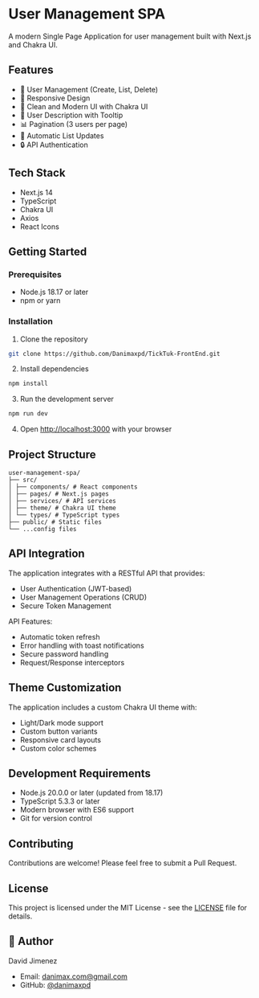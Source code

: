 # User Management SPA

A modern Single Page Application for user management built with Next.js and Chakra UI.

## Features

- 👥 User Management (Create, List, Delete)
- 📱 Responsive Design
- 🎨 Clean and Modern UI with Chakra UI
- 📝 User Description with Tooltip
- 📊 Pagination (3 users per page)
- 🔄 Automatic List Updates
- 🔒 API Authentication

## Tech Stack

- Next.js 14
- TypeScript
- Chakra UI
- Axios
- React Icons

## Getting Started

### Prerequisites

- Node.js 18.17 or later
- npm or yarn

### Installation

1. Clone the repository

```bash
git clone https://github.com/Danimaxpd/TickTuk-FrontEnd.git
```

2. Install dependencies

```bash
npm install
```

3. Run the development server

```bash
npm run dev
```

4. Open [http://localhost:3000](http://localhost:3000) with your browser

## Project Structure

```
user-management-spa/
├── src/
│ ├── components/ # React components
│ ├── pages/ # Next.js pages
│ ├── services/ # API services
│ ├── theme/ # Chakra UI theme
│ └── types/ # TypeScript types
├── public/ # Static files
└── ...config files
```

## API Integration

The application integrates with a RESTful API that provides:
- User Authentication (JWT-based)
- User Management Operations (CRUD)
- Secure Token Management

API Features:
- Automatic token refresh
- Error handling with toast notifications
- Secure password handling
- Request/Response interceptors

## Theme Customization

The application includes a custom Chakra UI theme with:
- Light/Dark mode support
- Custom button variants
- Responsive card layouts
- Custom color schemes

## Development Requirements

- Node.js 20.0.0 or later (updated from 18.17)
- TypeScript 5.3.3 or later
- Modern browser with ES6 support
- Git for version control

## Contributing

Contributions are welcome! Please feel free to submit a Pull Request.

## License

This project is licensed under the MIT License - see the [LICENSE](LICENSE) file for details.

## 👤 Author

David Jimenez

- Email: danimax.com@gmail.com
- GitHub: [@danimaxpd](https://github.com/danimaxpd)
